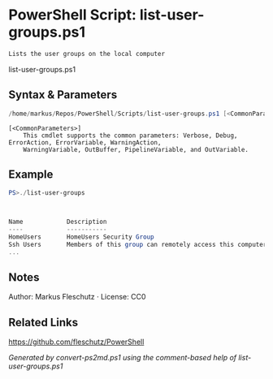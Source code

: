 # PowerShell Script: list-user-groups.ps1
```powershell
Lists the user groups on the local computer
```

list-user-groups.ps1

## Syntax & Parameters
```powershell
/home/markus/Repos/PowerShell/Scripts/list-user-groups.ps1 [<CommonParameters>]
```

```
[<CommonParameters>]
    This cmdlet supports the common parameters: Verbose, Debug, ErrorAction, ErrorVariable, WarningAction, 
    WarningVariable, OutBuffer, PipelineVariable, and OutVariable.
```

## Example
```powershell
PS>./list-user-groups



Name            Description
----            -----------
HomeUsers       HomeUsers Security Group
Ssh Users       Members of this group can remotely access this computer over SSH protocol.
...
```


## Notes
Author: Markus Fleschutz · License: CC0

## Related Links
https://github.com/fleschutz/PowerShell

*Generated by convert-ps2md.ps1 using the comment-based help of list-user-groups.ps1*
